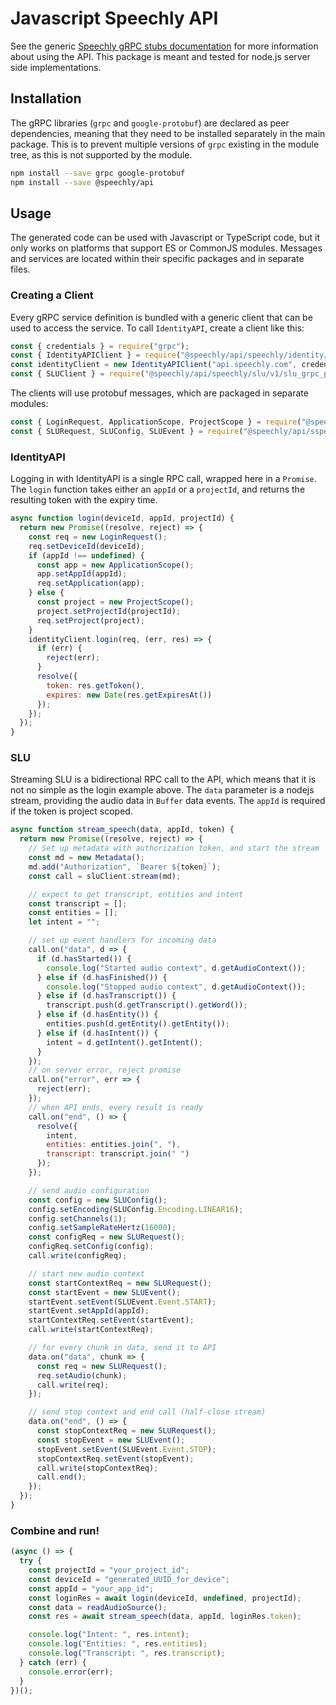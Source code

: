 # Javascript Speechly API

See the generic [Speechly gRPC stubs documentation](https://github.com/speechly/api) for more information about using the API. This package is meant and tested for node.js server side implementations.

## Installation

The gRPC libraries (`grpc` and `google-protobuf`) are declared as peer dependencies, meaning that they need to be installed separately in the main package. This is to prevent multiple versions of `grpc` existing in the module tree, as this is not supported by the module.

```sh
npm install --save grpc google-protobuf
npm install --save @speechly/api
```

## Usage

The generated code can be used with Javascript or TypeScript code, but it only works on platforms that support ES or CommonJS modules. Messages and services are located within their specific packages and in separate files.

### Creating a Client

Every gRPC service definition is bundled with a generic client that can be used to access the service. To call `IdentityAPI`, create a client like this:

```javascript
const { credentials } = require("grpc");
const { IdentityAPIClient } = require("@speechly/api/speechly/identity/v2/identity_api_grpc_pb");
const identityClient = new IdentityAPIClient("api.speechly.com", credentials.createSsl());
const { SLUClient } = require("@speechly/api/speechly/slu/v1/slu_grpc_pb");
```

The clients will use protobuf messages, which are packaged in separate modules:

```javascript
const { LoginRequest, ApplicationScope, ProjectScope } = require("@speechly/api/speechly/identity/v2/identity_api_pb");
const { SLURequest, SLUConfig, SLUEvent } = require("@speechly/api/sspeechly/slu/v1/slu_pb");
```

### IdentityAPI

Logging in with IdentityAPI is a single RPC call, wrapped here in a `Promise`. The `login` function takes either an `appId` or a `projectId`, and returns the resulting token with the expiry time.

```javascript
async function login(deviceId, appId, projectId) {
  return new Promise((resolve, reject) => {
    const req = new LoginRequest();
    req.setDeviceId(deviceId);
    if (appId !== undefined) {
      const app = new ApplicationScope();
      app.setAppId(appId);
      req.setApplication(app);
    } else {
      const project = new ProjectScope();
      project.setProjectId(projectId);
      req.setProject(project);
    }
    identityClient.login(req, (err, res) => {
      if (err) {
        reject(err);
      }
      resolve({
        token: res.getToken(),
        expires: new Date(res.getExpiresAt())
      });
    });
  });
}
```

### SLU

Streaming SLU is a bidirectional RPC call to the API, which means that it is not no simple as the login example above. The `data` parameter is a nodejs stream, providing the audio data in `Buffer` data events. The `appId` is required if the token is project scoped.

```javascript
async function stream_speech(data, appId, token) {
  return new Promise((resolve, reject) => {
    // Set up metadata with authorization token, and start the stream
    const md = new Metadata();
    md.add("Authorization", `Bearer ${token}`);
    const call = sluClient.stream(md);

    // expect to get transcript, entities and intent
    const transcript = [];
    const entities = [];
    let intent = "";

    // set up event handlers for incoming data
    call.on("data", d => {
      if (d.hasStarted()) {
        console.log("Started audio context", d.getAudioContext());
      } else if (d.hasFinished()) {
        console.log("Stopped audio context", d.getAudioContext());
      } else if (d.hasTranscript()) {
        transcript.push(d.getTranscript().getWord());
      } else if (d.hasEntity()) {
        entities.push(d.getEntity().getEntity());
      } else if (d.hasIntent()) {
        intent = d.getIntent().getIntent();
      }
    });
    // on server error, reject promise
    call.on("error", err => {
      reject(err);
    });
    // when API ends, every result is ready
    call.on("end", () => {
      resolve({
        intent,
        entities: entities.join(", "),
        transcript: transcript.join(" ")
      });
    });

    // send audio configuration
    const config = new SLUConfig();
    config.setEncoding(SLUConfig.Encoding.LINEAR16);
    config.setChannels(1);
    config.setSampleRateHertz(16000);
    const configReq = new SLURequest();
    configReq.setConfig(config);
    call.write(configReq);

    // start new audio context
    const startContextReq = new SLURequest();
    const startEvent = new SLUEvent();
    startEvent.setEvent(SLUEvent.Event.START);
    startEvent.setAppId(appId);
    startContextReq.setEvent(startEvent);
    call.write(startContextReq);

    // for every chunk in data, send it to API
    data.on("data", chunk => {
      const req = new SLURequest();
      req.setAudio(chunk);
      call.write(req);
    });

    // send stop context and end call (half-close stream)
    data.on("end", () => {
      const stopContextReq = new SLURequest();
      const stopEvent = new SLUEvent();
      stopEvent.setEvent(SLUEvent.Event.STOP);
      stopContextReq.setEvent(stopEvent);
      call.write(stopContextReq);
      call.end();
    });
  });
}
```

### Combine and run!

```javascript
(async () => {
  try {
    const projectId = "your_project_id";
    const deviceId = "generated_UUID_for_device";
    const appId = "your_app_id";
    const loginRes = await login(deviceId, undefined, projectId);
    const data = readAudioSource();
    const res = await stream_speech(data, appId, loginRes.token);

    console.log("Intent: ", res.intent);
    console.log("Entities: ", res.entities);
    console.log("Transcript: ", res.transcript);
  } catch (err) {
    console.error(err);
  }
})();
```

